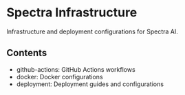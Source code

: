 ﻿# Spectra Infrastructure

Infrastructure and deployment configurations for Spectra AI.

## Contents

- github-actions: GitHub Actions workflows
- docker: Docker configurations
- deployment: Deployment guides and configurations
